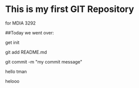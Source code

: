# This is my first GIT Repository
for MDIA 3292

##Today we went over:

get init

git add README.md

git commit -m "my commit message"

hello tman

helooo